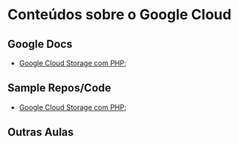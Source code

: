 # Conteúdos sobre o Google Cloud

## Google Docs
- [Google Cloud Storage com PHP](https://cloud.google.com/appengine/docs/flexible/php/using-cloud-storage?hl=pt-br);


## Sample Repos/Code
- [Google Cloud Storage com PHP](https://github.com/GoogleCloudPlatform/php-docs-samples);


## Outras Aulas

